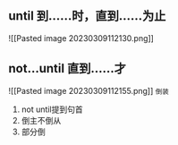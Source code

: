 ## until  到……时，直到……为止
![[Pasted image 20230309112130.png]]

## not…until  直到……才
![[Pasted image 20230309112155.png]]
`倒装`
1. not until提到句首
2. 倒主不倒从
3. 部分倒